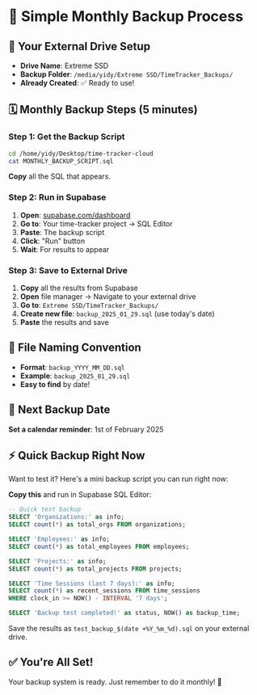 # 📱 Simple Monthly Backup Process

## 🎯 **Your External Drive Setup**
- **Drive Name**: Extreme SSD
- **Backup Folder**: `/media/yidy/Extreme SSD/TimeTracker_Backups/`
- **Already Created**: ✅ Ready to use!

## 🗓️ **Monthly Backup Steps (5 minutes)**

### **Step 1: Get the Backup Script**
```bash
cd /home/yidy/Desktop/time-tracker-cloud
cat MONTHLY_BACKUP_SCRIPT.sql
```
**Copy** all the SQL that appears.

### **Step 2: Run in Supabase**
1. **Open**: [supabase.com/dashboard](https://supabase.com/dashboard)
2. **Go to**: Your time-tracker project → SQL Editor
3. **Paste**: The backup script
4. **Click**: "Run" button
5. **Wait**: For results to appear

### **Step 3: Save to External Drive**
1. **Copy** all the results from Supabase
2. **Open** file manager → Navigate to your external drive
3. **Go to**: `Extreme SSD/TimeTracker_Backups/`
4. **Create new file**: `backup_2025_01_29.sql` (use today's date)
5. **Paste** the results and save

## 📅 **File Naming Convention**
- **Format**: `backup_YYYY_MM_DD.sql`
- **Example**: `backup_2025_01_29.sql`
- **Easy to find** by date!

## 🔄 **Next Backup Date**
**Set a calendar reminder**: 1st of February 2025

## ⚡ **Quick Backup Right Now**
Want to test it? Here's a mini backup script you can run right now:

**Copy this** and run in Supabase SQL Editor:
```sql
-- Quick test backup
SELECT 'Organizations:' as info;
SELECT count(*) as total_orgs FROM organizations;

SELECT 'Employees:' as info;
SELECT count(*) as total_employees FROM employees;

SELECT 'Projects:' as info;
SELECT count(*) as total_projects FROM projects;

SELECT 'Time Sessions (last 7 days):' as info;
SELECT count(*) as recent_sessions FROM time_sessions 
WHERE clock_in >= NOW() - INTERVAL '7 days';

SELECT 'Backup test completed!' as status, NOW() as backup_time;
```

Save the results as `test_backup_$(date +%Y_%m_%d).sql` on your external drive.

## ✅ **You're All Set!**
Your backup system is ready. Just remember to do it monthly! 🎉